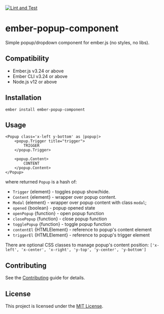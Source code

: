 [![Lint and Test](https://github.com/ollar/ember-popup-component/actions/workflows/test_lint.js.yml/badge.svg)](https://github.com/ollar/ember-popup-component/actions/workflows/test_lint.js.yml)

# ember-popup-component

Simple popup/dropdown component for ember.js (no styles, no libs).


## Compatibility

* Ember.js v3.24 or above
* Ember CLI v3.24 or above
* Node.js v12 or above


## Installation

```
ember install ember-popup-component
```


## Usage

```
<Popup class='x-left y-bottom' as |popup|>
    <popup.Trigger title="trigger">
        TRIGGER
    </popup.Trigger>

    <popup.Content>
        CONTENT
    </popup.Content>
</Popup>
```

where returned `Popup` is a hash of:

- `Trigger` {element} - toggles popup show/hide.
- `Content` {element} - wrapper over popup content.
- `Modal` {element} - wrapper over popup content with class `modal`;
- `opened` {boolean} - popup opened state
- `openPopup` {function} - open popup function
- `closePopup` {function} - close popup function
- `togglePopup` {function} - toggle popup function
- `contentEl` {HTMLElement} - reference to popup's content element
- `triggerEl` {HTMLElement} - reference to popup's trigger element

There are optional CSS classes to manage popup's content position:
`['x-left', 'x-center', 'x-right', 'y-top', 'y-center', 'y-bottom']`


## Contributing

See the [Contributing](CONTRIBUTING.md) guide for details.


## License

This project is licensed under the [MIT License](LICENSE.md).
